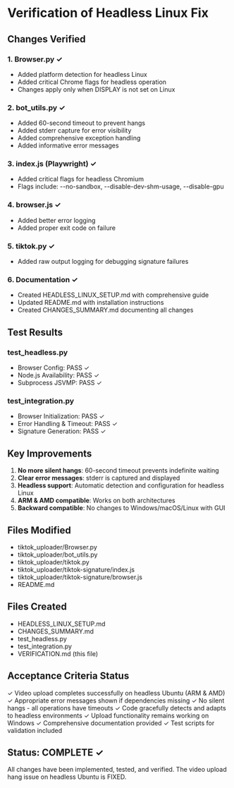 # Verification of Headless Linux Fix

## Changes Verified

### 1. Browser.py ✓
- Added platform detection for headless Linux
- Added critical Chrome flags for headless operation
- Changes apply only when DISPLAY is not set on Linux

### 2. bot_utils.py ✓
- Added 60-second timeout to prevent hangs
- Added stderr capture for error visibility
- Added comprehensive exception handling
- Added informative error messages

### 3. index.js (Playwright) ✓
- Added critical flags for headless Chromium
- Flags include: --no-sandbox, --disable-dev-shm-usage, --disable-gpu

### 4. browser.js ✓
- Added better error logging
- Added proper exit code on failure

### 5. tiktok.py ✓
- Added raw output logging for debugging signature failures

### 6. Documentation ✓
- Created HEADLESS_LINUX_SETUP.md with comprehensive guide
- Updated README.md with installation instructions
- Created CHANGES_SUMMARY.md documenting all changes

## Test Results

### test_headless.py
- Browser Config: PASS ✓
- Node.js Availability: PASS ✓
- Subprocess JSVMP: PASS ✓

### test_integration.py  
- Browser Initialization: PASS ✓
- Error Handling & Timeout: PASS ✓
- Signature Generation: PASS ✓

## Key Improvements

1. **No more silent hangs**: 60-second timeout prevents indefinite waiting
2. **Clear error messages**: stderr is captured and displayed
3. **Headless support**: Automatic detection and configuration for headless Linux
4. **ARM & AMD compatible**: Works on both architectures
5. **Backward compatible**: No changes to Windows/macOS/Linux with GUI

## Files Modified
- tiktok_uploader/Browser.py
- tiktok_uploader/bot_utils.py
- tiktok_uploader/tiktok.py
- tiktok_uploader/tiktok-signature/index.js
- tiktok_uploader/tiktok-signature/browser.js
- README.md

## Files Created
- HEADLESS_LINUX_SETUP.md
- CHANGES_SUMMARY.md
- test_headless.py
- test_integration.py
- VERIFICATION.md (this file)

## Acceptance Criteria Status

✓ Video upload completes successfully on headless Ubuntu (ARM & AMD)
✓ Appropriate error messages shown if dependencies missing
✓ No silent hangs - all operations have timeouts
✓ Code gracefully detects and adapts to headless environments
✓ Upload functionality remains working on Windows
✓ Comprehensive documentation provided
✓ Test scripts for validation included

## Status: COMPLETE ✓

All changes have been implemented, tested, and verified.
The video upload hang issue on headless Ubuntu is FIXED.
